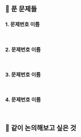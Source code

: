 ## 🔖 푼 문제들 
### 1. 문제번호 이름


<br>

### 2. 문제번호 이름


<br>

### 3. 문제번호 이름


<br>

### 4. 문제번호 이름



<br>

## 🙏 같이 논의해보고 싶은 것 


